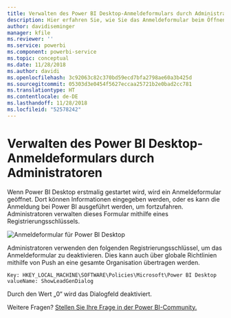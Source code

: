 ```yaml
---
title: Verwalten des Power BI Desktop-Anmeldeformulars durch Administratoren
description: Hier erfahren Sie, wie Sie das Anmeldeformular beim Öffnen von Power BI Desktop verwalten können.
author: davidiseminger
manager: kfile
ms.reviewer: ''
ms.service: powerbi
ms.component: powerbi-service
ms.topic: conceptual
ms.date: 11/28/2018
ms.author: davidi
ms.openlocfilehash: 3c92063c82c370bd59ecd7bfa2798ae60a3b425d
ms.sourcegitcommit: 05303d3e0454f5627eccaa25721b2e0bad2cc781
ms.translationtype: HT
ms.contentlocale: de-DE
ms.lasthandoff: 11/28/2018
ms.locfileid: "52578242"
---
```

# <a name="how-administrators-can-manage-the-power-bi-desktop-sign-in-form"></a>Verwalten des Power BI Desktop-Anmeldeformulars durch Administratoren
Wenn Power BI Desktop erstmalig gestartet wird, wird ein Anmeldeformular geöffnet. Dort können Informationen eingegeben werden, oder es kann die Anmeldung bei Power BI ausgeführt werden, um fortzufahren. Administratoren verwalten dieses Formular mithilfe eines Registrierungsschlüssels. 

![Anmeldeformular für Power BI Desktop](media/desktop-admin-sign-in-form/sign-in-form.png)

Administratoren verwenden den folgenden Registrierungsschlüssel, um das Anmeldeformular zu deaktivieren. Dies kann auch über globale Richtlinien mithilfe von Push an eine gesamte Organisation übertragen werden.

```
Key: HKEY_LOCAL_MACHINE\SOFTWARE\Policies\Microsoft\Power BI Desktop
valueName: ShowLeadGenDialog
```

Durch den Wert „0“ wird das Dialogfeld deaktiviert.

Weitere Fragen? [Stellen Sie Ihre Frage in der Power BI-Community.](http://community.powerbi.com/)

